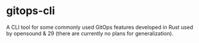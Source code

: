 # gitops-cli
A CLI tool for some commonly used GitOps features developed in Rust used by opensound &amp; 29 (there are currently no plans for generalization).
